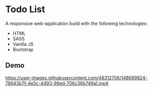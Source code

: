 # Todo List

A responsive web-application build with the following technologies:
* HTML
* SASS
* Vanilla JS
* Bootstrap

## Demo

https://user-images.githubusercontent.com/48312706/148699824-78643b7f-4e5c-4493-98ed-706c36b749a1.mp4

